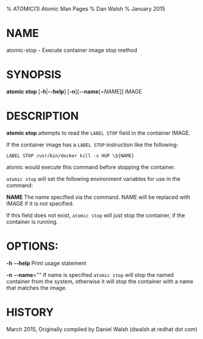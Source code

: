 % ATOMIC(1) Atomic Man Pages
% Dan Walsh
% January 2015
# NAME
atomic-stop - Execute container image stop method

# SYNOPSIS
**atomic stop**
[**-h**|**--help**]
[**-n**][**--name**[=*NAME*]]
IMAGE

# DESCRIPTION
**atomic stop** attempts to read the `LABEL STOP` field in the container
IMAGE.

If the container image has a `LABEL STOP` instruction like the following:

`LABEL STOP /usr/bin/docker kill -s HUP \${NAME}`

atomic would execute this command before stopping the container.

`atomic stop` will set the following environment variables for use in the command:

**NAME**
  The name specified via the command. NAME will be replaced with IMAGE if it is not specified.

If this field does not exist, `atomic stop` will just stop the container, if
the container is running.

# OPTIONS:
**-h** **--help**
  Print usage statement

**-n** **--name**=""
   If name is specified `atomic stop` will stop the named container from the
   system, otherwise it will stop the container with a name that matches the
   image.

# HISTORY
March 2015, Originally compiled by Daniel Walsh (dwalsh at redhat dot com)
